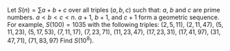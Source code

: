 Let $S(n) = \sum a + b + c$ over all triples $(a, b, c)$ such that:
$a$, $b$ and $c$ are prime numbers.
$a \lt b \lt c \lt n$.
$a+1$, $b+1$, and $c+1$ form a geometric sequence.
For example, $S(100) = 1035$ with the following triples: 
$(2, 5, 11)$, $(2, 11, 47)$, $(5, 11, 23)$, $(5, 17, 53)$, $(7, 11, 17)$, $(7, 23, 71)$, $(11, 23, 47)$, $(17, 23, 31)$, $(17, 41, 97)$, $(31, 47, 71)$, $(71, 83, 97)$
Find $S(10^8)$.